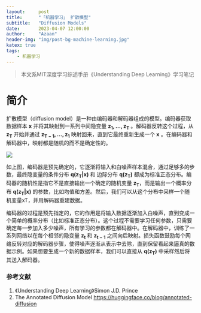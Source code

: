 ```yaml
---
layout:     post
title:      "「机器学习」 扩散模型"
subtitle:   "Diffusion Models"
date:       2023-04-07 12:00:00
author:     "Azaan"
header-img: "img/post-bg-machine-learning.jpg"
katex: true
tags:
    - 机器学习
---
```






> 本文系MIT深度学习综述手册《Understanding Deep Learning》学习笔记
>

# 简介


扩散模型（diffusion model）是一种由编码器和解码器组成的模型。编码器获取数据样本 $\mathbf{x}$ 并将其映射到一系列中间隐变量 $\mathbf{z_1,...,z_T}$ 。解码器反转这个过程，从 $\mathbf{z_T}$ 开始并通过 $\mathbf{z_{T-1},...,z_1}$ 映射回来，直到它最终重新生成一个 $\mathbf{x}$ 。在编码器和解码器中，映射都是随机的而不是确定性的。

![](https://azaan-zheng.github.io/img/machine-learning/20230407/1.jpg)

如上图，编码器是预先确定的，它逐渐将输入和白噪声样本混合，通过足够多的步数，最终隐变量的条件分布 $\mathbf{q(z_T|x)}$ 和 边际分布 $\mathbf{q(z_T)}$ 都成为标准正态分布。编码器的随机性是指它不是直接输出一个确定的随机变量 $\mathbf{z_T}$，而是输出一个概率分布  $\mathbf{q(z_T|x)}$  的参数，比如均值和方差。然后，我们可以从这个分布中采样一个随机变量xT，并用解码器重建数据。

编码器的过程是预先指定的，它的作用是将输入数据逐渐加入白噪声，直到变成一个简单的概率分布（比如标准正态分布）。这个过程不需要学习任何参数，只需要确定每一步加入多少噪声，所有学习的参数都在解码器中。在解码器中，训练了一系列网络以在每个相邻的隐变量 $\mathbf{z_t}$ 和 $\mathbf{z_{t-1}}$ 之间向后映射。损失函数鼓励每个网络反转对应的解码器步骤，使得噪声逐渐从表示中去除，直到保留看起来逼真的数据示例。如果想要生成一个新的数据样本，我们可以直接从 $\mathbf{q(z_T)}$ 中采样然后将其送入解码器。







### 参考文献

1. 《Understanding Deep Learning》Simon J.D. Prince
2.   The Annotated Diffusion Model  https://huggingface.co/blog/annotated-diffusion




